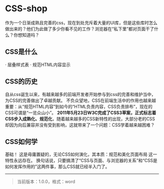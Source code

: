 # CSS-shop
作为一个日渐成熟且完善的css，现在到处充斥着大量的UI库，但是这些库时怎么做出来的？他们为此做了多少你看不见的工作？浏览器在“私下里”都对页面干了什么？你想知道吗？

## CSS是什么
 · 层叠样式表
 · 规范HTML内容显示

## CSS的历史
自从css诞生以来，有越来越多的前端开发者开始参与到css的完善和维护当中，为CSS的完善做出了卓越贡献。
不负众望地，CSS在前端生活中的作用也越来越重要：从“规范HTML内容”到如今的“HTML负责内容，CSS负责排布”，现在的CSS可谓是“一览众山小”。
**2011年5月23日W3C完成了CSS3草案，正式标志着CSS步入成熟化、规范化**，随着越来越多的CSS新特性的出现，大部分老的CSS却因为向后兼容并没有受到影响，这就带来了一个问题：CSS学着越来越困难？

## CSS如何学
基础！
这是毋庸置疑的，无论CSS如何演化，其本质：规范和美化页面布局 这一特性永远存在。
换句话说，只要搞清了“CSS与页面、与浏览器的关系”和“CSS是如何发挥作用的”这两件事，那么CSS就已经半入门了。

-----------------------

 > 当前版本：1.0.0，格式：word
